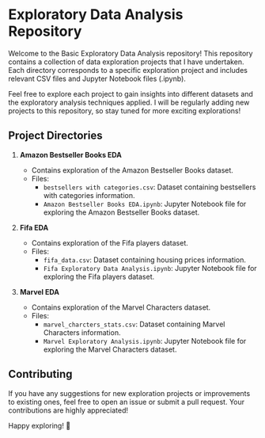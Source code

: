 # Exploratory Data Analysis Repository

Welcome to the Basic Exploratory Data Analysis repository! This repository contains a collection of data exploration projects that I have undertaken. Each directory corresponds to a specific exploration project and includes relevant CSV files and Jupyter Notebook files (.ipynb).

Feel free to explore each project to gain insights into different datasets and the exploratory analysis techniques applied. I will be regularly adding new projects to this repository, so stay tuned for more exciting explorations!

## Project Directories

1. **Amazon Bestseller Books EDA**
   - Contains exploration of the Amazon Bestseller Books dataset.
   - Files:
     - `bestsellers with categories.csv`: Dataset containing bestsellers with categories information.
     - `Amazon Bestseller Books EDA.ipynb`: Jupyter Notebook file for exploring the Amazon Bestseller Books dataset.

2. **Fifa EDA**
   - Contains exploration of the Fifa players dataset.
   - Files:
     - `fifa_data.csv`: Dataset containing housing prices information.
     - `Fifa Exploratory Data Analysis.ipynb`: Jupyter Notebook file for exploring the Fifa players dataset.

3. **Marvel EDA**
   - Contains exploration of the Marvel Characters dataset.
   - Files:
     - `marvel_charcters_stats.csv`: Dataset containing Marvel Characters information.
     - `Marvel Exploratory Analysis.ipynb`: Jupyter Notebook file for exploring the Marvel Characters dataset.

## Contributing

If you have any suggestions for new exploration projects or improvements to existing ones, feel free to open an issue or submit a pull request. Your contributions are highly appreciated!

Happy exploring! 🚀
